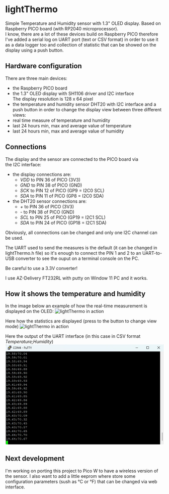 # lightThermo


Simple Temperature and Humidity sensor with 1.3" OLED display.
Based on Raspberry PICO board (with RP2040 microprocessor).  
I know, there are a lot of these devices build on Raspberry PICO
therefore I've added a serial log on UART port (text or CSV format)
in order to use it as a data logger too and collection of statistic
that can be showed on the display using a push button.  

## Hardware configuration

There are three main devices:
- the Raspberry PICO board
- the 1.3" OLED display with SH1106 driver and I2C interface  
  The display resolution is 128 x 64 pixel
- the temperature and humidity sensor DHT20 with I2C interface
and a push button in order to change the display view between
three different views:
- real time measure of temperature and humidity
- last 24 hours min, max and average value of temperature
- last 24 hours min, max and average value of humidity

## Connections

The display and the sensor are connected to the PICO board via  
the I2C interface:
- the display connections are:
    - *VDD* to PIN 36 of PICO (3V3)
    - *GND* to PIN 38 of PICO (GND)
    - *SCK* to PIN 12 of PICO (GP9 = I2C0 SCL) 
    - *SDA* to PIN 11 of PICO (GP8 = I2C0 SDA)
- the DHT20 sensor connections are:
    - *+* to PIN 36 of PICO (3V3)
    - *-* to PIN 38 of PICO (GND)
    - *SCL* to PIN 25 of PICO (GP19 = I2C1 SCL)
    - *SDA* to PIN 24 of PICO (GP18 = I2C1 SDA)  
    
Obviously, all connections can be changed and only one I2C channel
can be used.

The UART used to send the measures is the default (it can be changed in
lightThermo.h file) so it's enough to connect the PIN 1 and 2 to an
UART-to-USB converter to see the ouput on a terminal console on the PC.

Be careful to use a 3.3V converter!


I use AZ-Delivery FT232RL with putty on Window 11 PC and it works.

## How it shows the temperature and humidity

In the image below an example of how the real-time measurement is
displayed on the OLED:
![lightThermo in action](/resorces/lt2.png "a simple demo")

Here how the statistics are displayed (press to the button to change view mode)
![lightThermo in action](/resorces/show_temp_stats.png "a simple demo")

Here the output of the UART interface (in this case in CSV format
*Temperature;Humidity*)
![lightThermo in action](/resorces/serial_output.jpg "a simple demo")

## Next development

I'm working on porting this project to Pico W to have a wireless
version of the sensor. I also want to add a little eeprom where 
store some configuration parameters (sush as °C or °F) that can
be changed via web interface.
